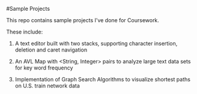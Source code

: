 #Sample Projects

This repo contains sample projects I've done for Coursework.

These include:


1. A text editor built with two stacks, supporting character insertion, deletion and caret navigation


2. An AVL Map with <String, Integer> pairs to analyze large text data sets for key word frequency


3. Implementation of Graph Search Algorithms to visualize shortest paths on U.S. train network data
